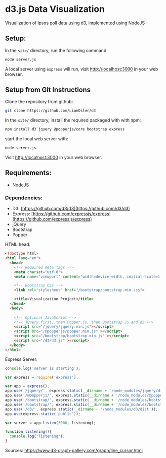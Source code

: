 # d3.js Data Visualization
Visualization of Ipsos poll data using d3, implemented using NodeJS


## Setup:
In the ```site/``` directory, run the following command:

```bash
node server.js
```

A local server using ```express``` will run, visit [http://localhost:3000](http://localhost:3000) in your web browser.

## Setup from Git Instructions
Clone the repository from github:

```bash
git clone https://github.com/LiamOsler/d3
```

In the ```site/``` directory, install the required packaged with with npm:
```bash
npm install d3 jquery @popperjs/core bootstrap express
```

start the local web server with:

```bash
node server.js
```
Visit [http://localhost:3000](http://localhost:3000) in your web browser.

## Requirements:
- NodeJS

### Dependencies:
- D3: [https://github.com/d3/d3](https://github.com/d3/d3)
- Express: [https://github.com/expressjs/express](https://github.com/expressjs/express)
- jQuery
- Bootstrap
- Popper

HTML head:
```html
<!doctype html>
<html lang="en">
  <head>
    <!-- Required meta tags -->
    <meta charset="utf-8">
    <meta name="viewport" content="width=device-width, initial-scale=1, shrink-to-fit=no">

    <!-- Bootstrap CSS -->
    <link rel="stylesheet" href="/bootstrap/bootstrap.min.css">

    <title>Visualization Project</title>
  </head>
  <body>
    
    <!-- Optional JavaScript -->
    <!-- jQuery first, then Popper.js, then Bootstrap JS and d3 -->
    <script src="/jquery/jquery.min.js"></script>
    <script src="/@popperjs/popper.min.js" ></script>
    <script src="/bootstrap/bootstrap.min.js" ></script>
    <script src="/d3/d3.js" ></script>
  </body>
</html>
```

Express Server:

```javascript
console.log('server is starting');

var express = require('express');

var app = express();
app.use('/jquery/', express.static(__dirname + '/node_modules/jquery/dist'));
app.use('/@popperjs/', express.static(__dirname + '/node_modules/@popperjs/core/dist/umd'));
app.use('/bootstrap/', express.static(__dirname + '/node_modules/bootstrap/dist/css'));
app.use('/bootstrap/', express.static(__dirname + '/node_modules/bootstrap/dist/js'));
app.use('/d3/', express.static(__dirname + '/node_modules/d3/dist'));
app.use(express.static('public'));

var server = app.listen(3000, listening);

function listening(){
  console.log("listening");
}

```

Sources:
https://www.d3-graph-gallery.com/graph/line_cursor.html